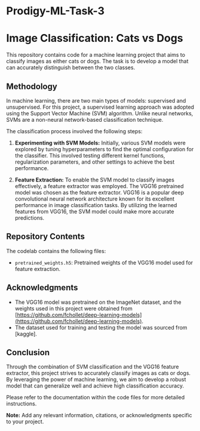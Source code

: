 # Prodigy-ML-Task-3
# Image Classification: Cats vs Dogs

This repository contains code for a machine learning project that aims to classify images as either cats or dogs. The task is to develop a model that can accurately distinguish between the two classes.

## Methodology

In machine learning, there are two main types of models: supervised and unsupervised. For this project, a supervised learning approach was adopted using the Support Vector Machine (SVM) algorithm. Unlike neural networks, SVMs are a non-neural network-based classification technique.

The classification process involved the following steps:

1. **Experimenting with SVM Models:** Initially, various SVM models were explored by tuning hyperparameters to find the optimal configuration for the classifier. This involved testing different kernel functions, regularization parameters, and other settings to achieve the best performance.

2. **Feature Extraction:** To enable the SVM model to classify images effectively, a feature extractor was employed. The VGG16 pretrained model was chosen as the feature extractor. VGG16 is a popular deep convolutional neural network architecture known for its excellent performance in image classification tasks. By utilizing the learned features from VGG16, the SVM model could make more accurate predictions.

## Repository Contents

The codelab contains the following files:

- `pretrained_weights.h5`: Pretrained weights of the VGG16 model used for feature extraction.



## Acknowledgments

- The VGG16 model was pretrained on the ImageNet dataset, and the weights used in this project were obtained from [https://github.com/fchollet/deep-learning-models](https://github.com/fchollet/deep-learning-models).
- The dataset used for training and testing the model was sourced from [kaggle].

## Conclusion

Through the combination of SVM classification and the VGG16 feature extractor, this project strives to accurately classify images as cats or dogs. By leveraging the power of machine learning, we aim to develop a robust model that can generalize well and achieve high classification accuracy.

Please refer to the documentation within the code files for more detailed instructions.

**Note:** Add any relevant information, citations, or acknowledgments specific to your project.
